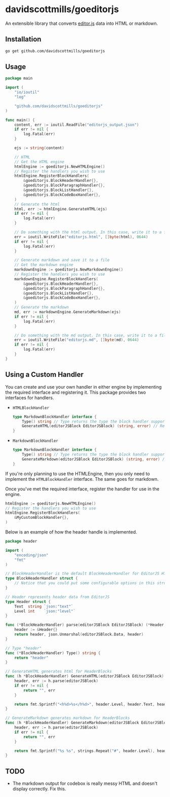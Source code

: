 # davidscottmills/goeditorjs

An extensible library that converts [editor.js](https://editorjs.io/) data into HTML or markdown.

## Installation

```bash
go get github.com/davidscottmills/goeditorjs
```

## Usage

```go
package main

import (
	"io/ioutil"
	"log"

	"github.com/davidscottmills/goeditorjs"
)

func main() {
	content, err := ioutil.ReadFile("editorjs_output.json")
	if err != nil {
		log.Fatal(err)
	}

	ejs := string(content)

    // HTML
    // Get the HTML engine
    htmlEngine := goeditorjs.NewHTMLEngine()
    // Register the handlers you wish to use
	htmlEngine.RegisterBlockHandlers(
		&goeditorjs.BlockHeaderHandler{},
		&goeditorjs.BlockParagraphHandler{},
		&goeditorjs.BlockListHandler{},
		&goeditorjs.BlockCodeBoxHandler{},
	)
    // Generate the html
	html, err := htmlEngine.GenerateHTML(ejs)
	if err != nil {
		log.Fatal(err)
    }

    // Do something with the html output. In this case, write it to a file.
	err = ioutil.WriteFile("editorjs.html", []byte(html), 0644)
	if err != nil {
		log.Fatal(err)
	}

    // Generate markdown and save it to a file
    // Get the markdown engine
	markdownEngine := goeditorjs.NewMarkdownEngine()
    // Register the handlers you wish to use
	markdownEngine.RegisterBlockHandlers(
		&goeditorjs.BlockHeaderHandler{},
		&goeditorjs.BlockParagraphHandler{},
		&goeditorjs.BlockListHandler{},
		&goeditorjs.BlockCodeBoxHandler{},
    )
    // Generate the markdown
	md, err := markdownEngine.GenerateMarkdown(ejs)
	if err != nil {
		log.Fatal(err)
	}

    // Do something with the md output. In this case, write it to a file.
	err = ioutil.WriteFile("editorjs.md", []byte(md), 0644)
	if err != nil {
		log.Fatal(err)
	}
}
```

## Using a Custom Handler

You can create and use your own handler in either engine by implementing the required interface and registering it.
This package provides two interfaces for handlers.

- `HTMLBlockHandler`

  ```go
  type MarkdownBlockHandler interface {
      Type() string // Type returns the type the block handler supports as a string
      GenerateHTML(editorJSBlock EditorJSBlock) (string, error) // Return associated HTML
  }
  ```

- `MarkdownBlockHandler`
  ```go
  type MarkdownBlockHandler interface {
      Type() string // Type returns the type the block handler supports as a string
      GenerateMarkdown(editorJSBlock EditorJSBlock) (string, error) // Return associated markdown
  }
  ```

If you're only planning to use the HTMLEngine, then you only need to implement the `HTMLBlockHandler` interface. The same goes for markdown.

Once you've met the required interface, register the handler for use in the engine.

```go
htmlEngine := goeditorjs.NewHTMLEngine()
// Register the handlers you wish to use
htmlEngine.RegisterBlockHandlers(
    &MyCustomBlockHandler{},
)
```

Below is an example of how the header handle is implemented.

```go
package header

import (
	"encoding/json"
	"fmt"
)

// BlockHeaderHandler is the default BlockHeaderHandler for EditorJS HTML generation
type BlockHeaderHandler struct {
    // Notice that you could put some configurable options in this struct and then use them in your handler
}

// Header represents header data from EditorJS
type Header struct {
	Text  string `json:"text"`
	Level int    `json:"level"`
}

func (*BlockHeaderHandler) parse(editorJSBlock EditorJSBlock) (*Header, error) {
	header := &Header{}
	return header, json.Unmarshal(editorJSBlock.Data, header)
}

// Type "header"
func (*BlockHeaderHandler) Type() string {
	return "header"
}

// GenerateHTML generates html for HeaderBlocks
func (h *BlockHeaderHandler) GenerateHTML(editorJSBlock EditorJSBlock) (string, error) {
	header, err := h.parse(editorJSBlock)
	if err != nil {
		return "", err
	}

	return fmt.Sprintf("<h%d>%s</h%d>", header.Level, header.Text, header.Level), nil
}

// GenerateMarkdown generates markdown for HeaderBlocks
func (h *BlockHeaderHandler) GenerateMarkdown(editorJSBlock EditorJSBlock) (string, error) {
	header, err := h.parse(editorJSBlock)
	if err != nil {
		return "", err
	}

	return fmt.Sprintf("%s %s", strings.Repeat("#", header.Level), header.Text), nil
}
```

## TODO
- The markdown output for codebox is really messy HTML and doesn't display correctly. Fix this.